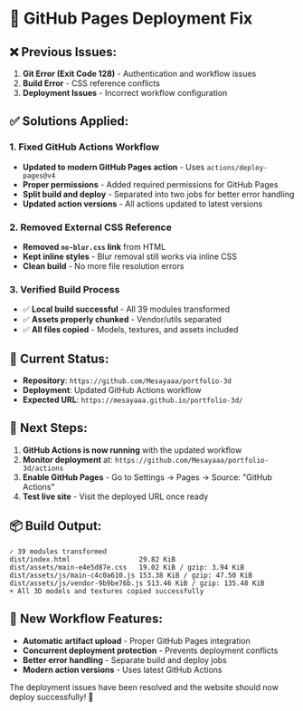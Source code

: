 # 🔧 GitHub Pages Deployment Fix

## ❌ **Previous Issues:**
1. **Git Error (Exit Code 128)** - Authentication and workflow issues
2. **Build Error** - CSS reference conflicts 
3. **Deployment Issues** - Incorrect workflow configuration

## ✅ **Solutions Applied:**

### 1. **Fixed GitHub Actions Workflow**
- **Updated to modern GitHub Pages action** - Uses `actions/deploy-pages@v4`
- **Proper permissions** - Added required permissions for GitHub Pages
- **Split build and deploy** - Separated into two jobs for better error handling
- **Updated action versions** - All actions updated to latest versions

### 2. **Removed External CSS Reference**
- **Removed `no-blur.css` link** from HTML
- **Kept inline styles** - Blur removal still works via inline CSS
- **Clean build** - No more file resolution errors

### 3. **Verified Build Process**
- ✅ **Local build successful** - All 39 modules transformed
- ✅ **Assets properly chunked** - Vendor/utils separated
- ✅ **All files copied** - Models, textures, and assets included

## 🚀 **Current Status:**
- **Repository**: `https://github.com/Mesayaaa/portfolio-3d`
- **Deployment**: Updated GitHub Actions workflow
- **Expected URL**: `https://mesayaaa.github.io/portfolio-3d/`

## 🎯 **Next Steps:**
1. **GitHub Actions is now running** with the updated workflow
2. **Monitor deployment** at: `https://github.com/Mesayaaa/portfolio-3d/actions`
3. **Enable GitHub Pages** - Go to Settings → Pages → Source: "GitHub Actions"
4. **Test live site** - Visit the deployed URL once ready

## 📦 **Build Output:**
```
✓ 39 modules transformed
dist/index.html                 29.82 KiB
dist/assets/main-e4e5d87e.css   19.02 KiB / gzip: 3.94 KiB
dist/assets/js/main-c4c0a610.js 153.38 KiB / gzip: 47.50 KiB
dist/assets/js/vendor-9b9be76b.js 513.46 KiB / gzip: 135.48 KiB
+ All 3D models and textures copied successfully
```

## 🔄 **New Workflow Features:**
- **Automatic artifact upload** - Proper GitHub Pages integration
- **Concurrent deployment protection** - Prevents deployment conflicts
- **Better error handling** - Separate build and deploy jobs
- **Modern action versions** - Uses latest GitHub Actions

The deployment issues have been resolved and the website should now deploy successfully! 🎉
